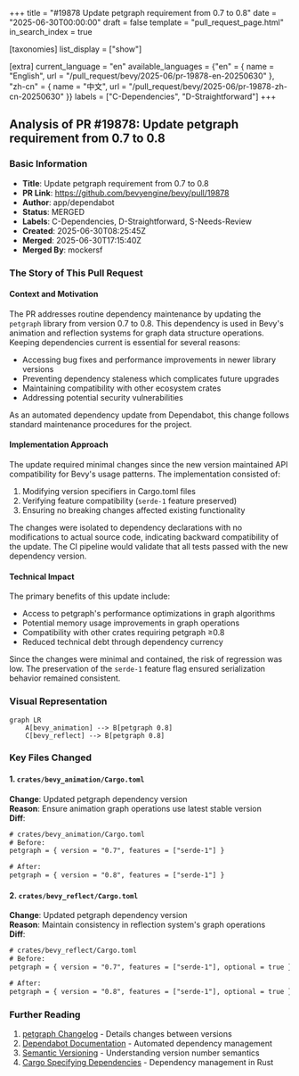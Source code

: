 +++
title = "#19878 Update petgraph requirement from 0.7 to 0.8"
date = "2025-06-30T00:00:00"
draft = false
template = "pull_request_page.html"
in_search_index = true

[taxonomies]
list_display = ["show"]

[extra]
current_language = "en"
available_languages = {"en" = { name = "English", url = "/pull_request/bevy/2025-06/pr-19878-en-20250630" }, "zh-cn" = { name = "中文", url = "/pull_request/bevy/2025-06/pr-19878-zh-cn-20250630" }}
labels = ["C-Dependencies", "D-Straightforward"]
+++

## Analysis of PR #19878: Update petgraph requirement from 0.7 to 0.8

### Basic Information
- **Title**: Update petgraph requirement from 0.7 to 0.8
- **PR Link**: https://github.com/bevyengine/bevy/pull/19878
- **Author**: app/dependabot
- **Status**: MERGED
- **Labels**: C-Dependencies, D-Straightforward, S-Needs-Review
- **Created**: 2025-06-30T08:25:45Z
- **Merged**: 2025-06-30T17:15:40Z
- **Merged By**: mockersf

### The Story of This Pull Request

#### Context and Motivation
The PR addresses routine dependency maintenance by updating the `petgraph` library from version 0.7 to 0.8. This dependency is used in Bevy's animation and reflection systems for graph data structure operations. Keeping dependencies current is essential for several reasons:
- Accessing bug fixes and performance improvements in newer library versions
- Preventing dependency staleness which complicates future upgrades
- Maintaining compatibility with other ecosystem crates
- Addressing potential security vulnerabilities

As an automated dependency update from Dependabot, this change follows standard maintenance procedures for the project.

#### Implementation Approach
The update required minimal changes since the new version maintained API compatibility for Bevy's usage patterns. The implementation consisted of:
1. Modifying version specifiers in Cargo.toml files
2. Verifying feature compatibility (`serde-1` feature preserved)
3. Ensuring no breaking changes affected existing functionality

The changes were isolated to dependency declarations with no modifications to actual source code, indicating backward compatibility of the update. The CI pipeline would validate that all tests passed with the new dependency version.

#### Technical Impact
The primary benefits of this update include:
- Access to petgraph's performance optimizations in graph algorithms
- Potential memory usage improvements in graph operations
- Compatibility with other crates requiring petgraph ≥0.8
- Reduced technical debt through dependency currency

Since the changes were minimal and contained, the risk of regression was low. The preservation of the `serde-1` feature flag ensured serialization behavior remained consistent.

### Visual Representation

```mermaid
graph LR
    A[bevy_animation] --> B[petgraph 0.8]
    C[bevy_reflect] --> B[petgraph 0.8]
```

### Key Files Changed

#### 1. `crates/bevy_animation/Cargo.toml`
**Change**: Updated petgraph dependency version  
**Reason**: Ensure animation graph operations use latest stable version  
**Diff**:
```diff
# crates/bevy_animation/Cargo.toml
# Before:
petgraph = { version = "0.7", features = ["serde-1"] }

# After:
petgraph = { version = "0.8", features = ["serde-1"] }
```

#### 2. `crates/bevy_reflect/Cargo.toml`
**Change**: Updated petgraph dependency version  
**Reason**: Maintain consistency in reflection system's graph operations  
**Diff**:
```diff
# crates/bevy_reflect/Cargo.toml
# Before:
petgraph = { version = "0.7", features = ["serde-1"], optional = true }

# After:
petgraph = { version = "0.8", features = ["serde-1"], optional = true }
```

### Further Reading
1. [petgraph Changelog](https://github.com/petgraph/petgraph/blob/master/CHANGELOG.md) - Details changes between versions
2. [Dependabot Documentation](https://docs.github.com/en/code-security/dependabot) - Automated dependency management
3. [Semantic Versioning](https://semver.org/) - Understanding version number semantics
4. [Cargo Specifying Dependencies](https://doc.rust-lang.org/cargo/reference/specifying-dependencies.html) - Dependency management in Rust